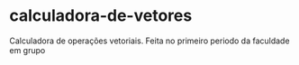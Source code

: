 # calculadora-de-vetores
Calculadora de operações vetoriais. Feita no primeiro periodo da faculdade em grupo

